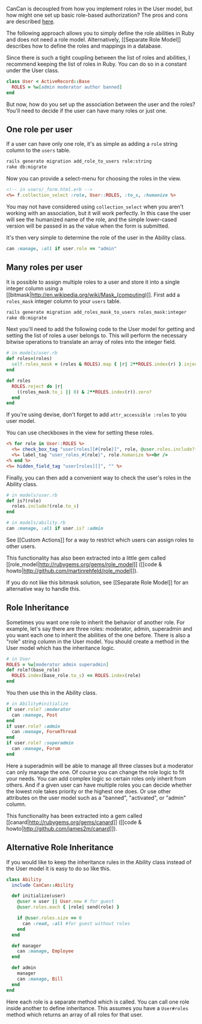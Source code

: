 CanCan is decoupled from how you implement roles in the User model, but how might one set up basic role-based authorization? The pros and cons are described [here](https://github.com/kristianmandrup/cantango/wiki/CanCan-vs-CanTango).

The following approach allows you to simply define the role abilities in Ruby and does not need a role model. Alternatively, [[Separate Role Model]] describes how to define the roles and mappings in a database.

Since there is such a tight coupling between the list of roles and abilities, I recommend keeping the list of roles in Ruby. You can do so in a constant under the User class.

```ruby
class User < ActiveRecord::Base
  ROLES = %w[admin moderator author banned]
end
```

But now, how do you set up the association between the user and the roles? You'll need to decide if the user can have many roles or just one.

## One role per user

If a user can have only one role, it's as simple as adding a `role` string column to the `users` table.

```bash
rails generate migration add_role_to_users role:string
rake db:migrate
```

Now you can provide a select-menu for choosing the roles in the view.

```rhtml
<!-- in users/_form.html.erb -->
<%= f.collection_select :role, User::ROLES, :to_s, :humanize %>
```

You may not have considered using `collection_select` when you aren't working with an association, but it will work perfectly. In this case the user will see the humanized name of the role, and the simple lower-cased version will be passed in as the value when the form is submitted.

It's then very simple to determine the role of the user in the Ability class.

```ruby
can :manage, :all if user.role == "admin"
```


## Many roles per user

It is possible to assign multiple roles to a user and store it into a single integer column using a [[bitmask|http://en.wikipedia.org/wiki/Mask_(computing)]]. First add a `roles_mask` integer column to your `users` table.

```bash
rails generate migration add_roles_mask_to_users roles_mask:integer
rake db:migrate
```

Next you'll need to add the following code to the User model for getting and setting the list of roles a user belongs to. This will perform the necessary bitwise operations to translate an array of roles into the integer field.

```ruby
# in models/user.rb
def roles=(roles)
  self.roles_mask = (roles & ROLES).map { |r| 2**ROLES.index(r) }.inject(0, :+)
end

def roles
  ROLES.reject do |r|
    ((roles_mask.to_i || 0) & 2**ROLES.index(r)).zero?
  end
end
```

If you're using devise, don't forget to add `attr_accessible :roles` to you user model.

You can use checkboxes in the view for setting these roles.

```rhtml
<% for role in User::ROLES %>
  <%= check_box_tag "user[roles][#{role}]", role, @user.roles.include?(role), {:name => "user[roles][]"}%>
  <%= label_tag "user_roles_#{role}", role.humanize %><br />
<% end %>
<%= hidden_field_tag "user[roles][]", "" %>
```

Finally, you can then add a convenient way to check the user's roles in the Ability class.

```ruby
# in models/user.rb
def is?(role)
  roles.include?(role.to_s)
end

# in models/ability.rb
can :manage, :all if user.is? :admin
```

See [[Custom Actions]] for a way to restrict which users can assign roles to other users.

This functionality has also been extracted into a little gem called [[role_model|http://rubygems.org/gems/role_model]] ([[code & howto|http://github.com/martinrehfeld/role_model]]).

If you do not like this bitmask solution, see [[Separate Role Model]] for an alternative way to handle this.


## Role Inheritance

Sometimes you want one role to inherit the behavior of another role. For example, let's say there are three roles: moderator, admin, superadmin and you want each one to inherit the abilities of the one before. There is also a "role" string column in the User model. You should create a method in the User model which has the inheritance logic.

```ruby
# in User
ROLES = %w[moderator admin superadmin]
def role?(base_role)
  ROLES.index(base_role.to_s) <= ROLES.index(role)
end
```

You then use this in the Ability class.

```ruby
# in Ability#initialize
if user.role? :moderator
  can :manage, Post
end
if user.role? :admin
  can :manage, ForumThread
end
if user.role? :superadmin
  can :manage, Forum
end
```

Here a superadmin will be able to manage all three classes but a moderator can only manage the one. Of course you can change the role logic to fit your needs. You can add complex logic so certain roles only inherit from others. And if a given user can have multiple roles you can decide whether the lowest role takes priority or the highest one does. Or use other attributes on the user model such as a "banned", "activated", or "admin" column.

This functionality has been extracted into a gem called [[canard|http://rubygems.org/gems/canard]] ([[code & howto|http://github.com/james2m/canard]]).

## Alternative Role Inheritance

If you would like to keep the inheritance rules in the Ability class instead of the User model it is easy to do so like this.

```ruby
class Ability
  include CanCan::Ability

  def initialize(user)
    @user = user || User.new # for guest
    @user.roles.each { |role| send(role) }

    if @user.roles.size == 0
      can :read, :all #for guest without roles
    end
  end

  def manager
    can :manage, Employee
  end

  def admin
    manager
    can :manage, Bill
  end
end
```

Here each role is a separate method which is called. You can call one role inside another to define inheritance. This assumes you have a `User#roles` method which returns an array of all roles for that user.